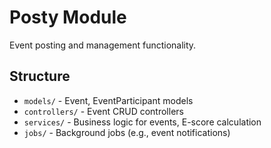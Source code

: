 # Posty Module

Event posting and management functionality.

## Structure
- `models/` - Event, EventParticipant models
- `controllers/` - Event CRUD controllers
- `services/` - Business logic for events, E-score calculation
- `jobs/` - Background jobs (e.g., event notifications)
